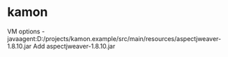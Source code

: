 # kamon
VM options -javaagent:D:/projects/kamon.example/src/main/resources/aspectjweaver-1.8.10.jar
Add aspectjweaver-1.8.10.jar
